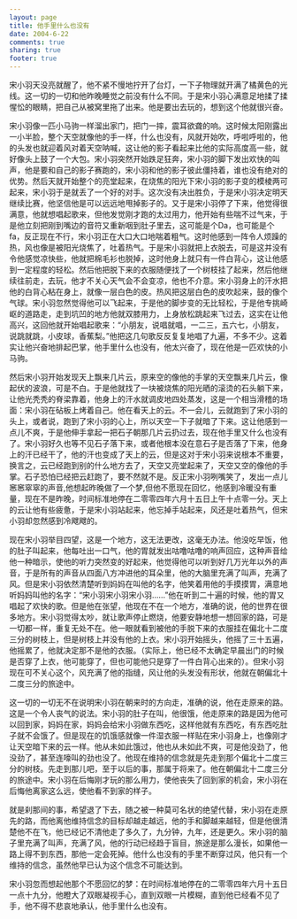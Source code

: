 ```yaml
---
layout: page
title: 他手里什么也没有
date: 2004-6-22
comments: true
sharing: true
footer: true
---
```

宋小羽天没亮就醒了，他不紧不慢地拧开了台灯，一下子物理就开满了橘黄色的光线。这一切的一切和他昨晚睡觉之前没有什么不同。于是宋小羽心满意足地揉了揉惺忪的眼睛，把自己从被窝里拖了出来。他是要出去玩的，想到这个他就很兴奋。

宋小羽像一匹小马驹一样溜出家门，把门一摔，震耳欲聋的响。这时候太阳刚露出一小半脸，整个天空就像他的手一样，什么也没有，风就开始吹，呼啦呼啦的，他的头发也就迎着风对着天空呐喊，这让他的影子看起来比他的实际高度高一些，就好像头上鼓了一个大包。宋小羽突然开始跌足狂奔，宋小羽的脚下发出欢快的叫声，他是要和自己的影子赛跑的，宋小羽和他的影子彼此僵持着，谁也没有绝对的优势。然后天就开始整个的亮堂起来，在烧焦的阳光下宋小羽的影子变的模棱两可起来，宋小羽于是就丢了一个好的对手。这次没有决出胜负，于是宋小羽决定明天继续比赛，他坚信他是可以远远地甩掉影子的。又于是宋小羽停了下来，他觉得很满意，他就想唱起歌来，但他发觉刚才跑的太过用力，他开始有些喘不过气来，于是他立刻把刚到嘴边的音符又重新咽到肚子里去，这可能是个Da，也可能是个fa，反正现在不行，宋小羽正在大口大口地喘着粗气。这时他感到一阵令人烦躁的热，风也像是被阳光烧焦了，吐着热气。于是宋小羽就把上衣脱去，可是这并没有令他感觉凉快些，他就把棉毛衫也脱掉，这时他身上就只有一件白背心，这让他感到一定程度的轻松。然后他把脱下来的衣服随便找了一个树枝挂了起来，然后他继续往前走，去玩，他才不关心天气会不会变凉，他也不介意。宋小羽身上的汗水把他的白背心粘在身上，就像一层白色的皮。热风把这层白色的皮吹起来，鼓的像个气球。宋小羽忽然觉得他可以飞起来，于是他的脚步变的无比轻松，于是他专挑崎岖的道路走，走到坑凹的地方他就双膝用力，上身放松跳起来飞过去，这实在让他高兴，这回他就开始唱起歌来：“小朋友，说唱就唱，一二三，五六七，小朋友，说跳就跳，小皮球，香蕉梨。”他把这几句歌反反复复地唱了九遍，不多不少。这着实让他兴奋地排起巴掌，他手里什么也没有，他太兴奋了，现在他是一匹欢快的小马驹。

然后宋小羽开始发现天上飘来几片云，原来空的像他的手掌的天空飘来几片云，像起伏的波浪，可是不白。于是他就找了一块被烧焦的阳光晒的滚烫的石头躺下来，让他光秃秃的脊梁靠着，他身上的汗水就调皮地四处蒸发，这是一个相当滑稽的场面：宋小羽在砧板上烤着自己。他在看天上的云。不一会儿，云就跑到了宋小羽的头上，或者说，跑到了宋小羽的心上，所以天空一下子就暗了下来。这让他感到一点儿不爽，于是他伸手拿起一把石子朝那几片云扔过去，现在他手里又什么也没有了。宋小羽好久也等不见石子落下来，或者他根本没在意石子是否落了下来，他身上的汗已经干了，他的汗也变成了天上的云，但是这对于宋小羽来说根本不重要，换言之，云已经跑到别的什么地方去了，天空又亮堂起来了，天空又空的像他的手掌。石子恐怕已经把云赶跑了，要不然就不是。反正宋小羽咧嘴笑了，发出一点儿窸窸窣窣的声音,他想起昨晚做了一个梦,但他不愿现在回忆，他感到冷暖没有重量，现在不是昨晚，时间标准地停在二零零四年六月十五日上午十点零一分。天上的云让他有些疲惫，于是宋小羽站起来，他忘掉手站起来，风还是吐着热气，但宋小羽却忽然感到冷飕飕的。

现在宋小羽举目四望，这是一个地方，这无法更改，这毫无办法。他没吃早饭，他的肚子叫起来，他每吐出一口气，他的胃就发出咕噜咕噜的响声回应，这种声音给他一种暗示，使他的听力突然变的好起来，他觉得他可以听到好几万光年以外的声音，于是所有的声音从四面八方冲进他的耳朵里，他的大脑里充满了叫声，充满了风。但是宋小羽依然清楚听到妈妈在叫他的名字，他笑着用他的手摸摸胃，满意地听妈妈叫他的名字：“宋小羽宋小羽宋小羽……”他在听到二十遍的时候，他的胃又唱起了欢快的歌。但是他在张望，他现在不在一个地方，准确的说，他的世界在很多地方。宋小羽觉得太吵，就让歌声停止燃烧，他要安静地想一想回家的路，可是一切都一样，重复无处不在。他一眼就看到被他的手脱下来的衣服挂在偏北十二度三分的树枝上，但是树枝上并没有他的上衣。宋小羽开始摇头，他摇了三十五遍，他摇累了，他就决定那不是他的衣服。（实际上，他已经不太确定早晨出门的时候是否穿了上衣，他可能穿了，但也可能他只是穿了一件白背心出来的）。但宋小羽现在可不关心这个，风充满了他的指缝，风让他的头发没有形状，他就在朝偏北十二度三分的旅途中。

这一切的一切无不在说明宋小羽在朝来时的方向走，准确的说，他在走原来的路。这是一个令人丧气的说法。宋小羽的肚子在叫，他很饿，他走原来的路是因为他可以回到家，妈妈在家，妈妈会给宋小羽做东西吃，这样他就有东西吃，有东西吃肚子就不会饿了。但是现在的饥饿感就像一件湿衣服一样贴在宋小羽身上，也像刚才让天空暗下来的云一样。他从未如此饿过，他也从未如此不爽，可是他没劲了，他没劲了，甚至连嚎叫的劲也没了。他现在维持的信念就是先走到那个偏北十二度三分的树枝。先走到那儿吧，至于以后的事，那属于将来了。他在朝偏北十二度三分的旅途中。宋小羽在后悔刚才玩的那么用力，使他丧失了回到家的机会，宋小羽在后悔他离家这么远，使他看不到家的样子。

就是刹那间的事，希望退了下去，随之被一种莫可名状的绝望代替，宋小羽在走原先的路，而他离他维持信念的目标却越走越远，他的手和脚越来越轻，但是他很清楚他不在飞，他已经记不清他走了多久了，九分钟，九年，还是更久。宋小羽的脑子里充满了叫声，充满了风，他的行动已经趋于盲目，旅途是那么漫长，如果他一路上得不到东西，那他一定会死掉。他什么也没有的手里不断穿过风，他只有一个维持的信念，虽然他早已认为这个信念不可能达到。

宋小羽忽而想起他那个不愿回忆的梦：在时间标准地停在的二零零四年六月十五日一点十九分，他瞪大了双眼凝视手心，直到双眼一片模糊，直到他已经看不见了手，他不得不悲哀地承认，他手里什么也没有。